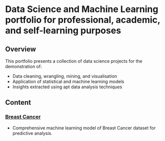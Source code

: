 # Data Science and Machine Learning portfolio for professional, academic, and self-learning purposes 

## Overview

This portfolio presents a collection of data science projects for the demonstration of:

- Data cleaning, wrangling, mining, and visualisation
- Application of statistical and machine learning models
- Insights extracted using apt data analysis techniques

## Content

### [Breast Cancer](BC_Exploration.ipynb)
- Comprehensive machine learning model of Breast Cancer dataset for predictive analysis. 
